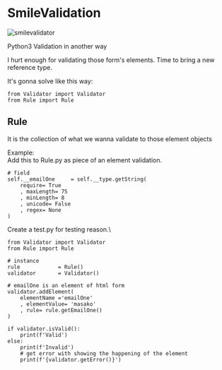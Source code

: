 # SmileValidation
![smilevalidator](https://user-images.githubusercontent.com/227092/83977155-7da56a00-a928-11ea-9f9b-66df0791a9c6.png)

Python3 Validation in another way

I hurt enough for validating those form's elements. Time to bring a new reference type.

It's gonna solve like this way:

```
from Validator import Validator
from Rule import Rule

```
## Rule
It is the collection of what we wanna validate to those element objects

Example: \
Add this to Rule.py as piece of an element validation.
```
# field
self.__emailOne		= self.__type.getString(
    require= True
    , maxLength= 75
    , minLength= 8
    , unicode= False
    , regex= None
)
``` 

Create a test.py for testing reason.\

```
from Validator import Validator
from Rule import Rule

# instance 
rule			= Rule()
validator		= Validator()

# emailOne is an element of html form
validator.addElement(
    elementName ='emailOne'
    , elementValue= 'masako'
    , rule= rule.getEmailOne()
)

if validator.isValid():
	print(f'Valid')
else:
	print(f'Invalid')
    # get error with showing the happening of the element
    print(f'{validator.getError()}')
```  